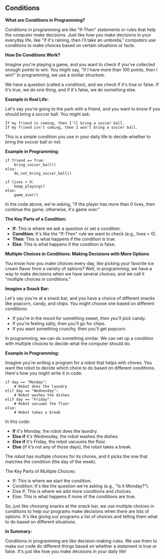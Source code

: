 ## Conditions

**What are Conditions in Programming?**

Conditions in programming are like "If-Then" statements or rules that help the computer make decisions. Just like how you make decisions in your everyday life, like "If it's raining, then I'll take an umbrella," computers use conditions to make choices based on certain situations or facts.

**How Do Conditions Work?**

Imagine you're playing a game, and you want to check if you've collected enough points to win. You might say, "If I have more than 100 points, then I win!" In programming, we use a similar structure.

We have a question (called a condition), and we check if it's true or false. If it's true, we do one thing, and if it's false, we do something else.

**Example in Real Life:**

Let's say you're going to the park with a friend, and you want to know if you should bring a soccer ball. You might ask:

    If my friend is coming, then I'll bring a soccer ball.
    If my friend isn't coming, then I won't bring a soccer ball.

This is a simple condition you use in your daily life to decide whether to bring the soccer ball or not.

**Example in Programming:**

```
if friend == True:
    bring_soccer_ball()
else:
    do_not_bring_soccer_ball()
```

```
if lives > 0:
    keep_playing()
else:
    game_over()
```

In the code above, we're asking, "If the player has more than 0 lives, then continue the game; otherwise, it's game over."

**The Key Parts of a Condition:**

* **If**: This is where we ask a question or set a condition.
* **Condition**: It's like the "If-Then" rule we want to check (e.g., lives > 0).
* **Then**: This is what happens if the condition is true.
* **Else**: This is what happens if the condition is false.

**Multiple Choices in Conditions: Making Decisions with More Options**

You know how you make choices every day, like picking your favorite ice cream flavor from a variety of options? Well, in programming, we have a way to make decisions when we have several choices, and we call it "multiple choices in conditions."

**Imagine a Snack Bar:**

Let's say you're at a snack bar, and you have a choice of different snacks like popcorn, candy, and chips. You might choose one based on different conditions:

* If you're in the mood for something sweet, then you'll pick candy.
* If you're feeling salty, then you'll go for chips.
* If you want something crunchy, then you'll get popcorn.

In programming, we can do something similar. We can set up a condition with multiple choices to decide what the computer should do.

<div style="page-break-after: always;"></div>

**Example in Programming:**

Imagine you're writing a program for a robot that helps with chores. You want the robot to decide which chore to do based on different conditions. Here's how you might write it in code:

```
if day == "Monday":
    # Robot does the laundry
elif day == "Wednesday":
    # Robot washes the dishes
elif day == "Friday":
    # Robot vacuums the floor
else:
    # Robot takes a break
```
In this code:

* **If** it's Monday, the robot does the laundry.
* **Else if** it's Wednesday, the robot washes the dishes.
* **Else if** it's Friday, the robot vacuums the floor.
* **Else** (if it's not any of those days), the robot takes a break.

The robot has multiple choices for its chores, and it picks the one that matches the condition (the day of the week).

The Key Parts of Multiple Choices:

* If: This is where we start the condition.
* Condition: It's like the question we're asking (e.g., "Is it Monday?").
* Else if: This is where we add more conditions and choices.
* Else: This is what happens if none of the conditions are true.

So, just like choosing snacks at the snack bar, we use multiple choices in conditions to help our programs make decisions when there are lots of options. It's like giving our programs a list of choices and telling them what to do based on different situations.

**In Summary:**

Conditions in programming are like decision-making rules. We use them to make our code do different things based on whether a statement is true or false. It's just like how you make decisions in your daily life!

<div style="page-break-after: always;"></div>

